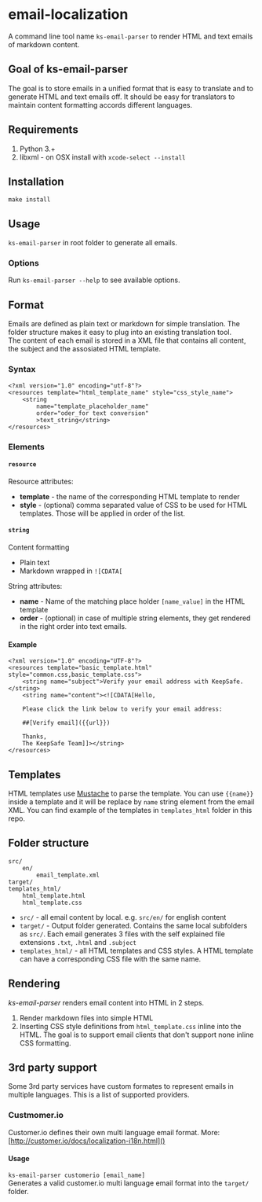 # email-localization

A command line tool name `ks-email-parser` to render HTML and text emails of markdown content.

## Goal of ks-email-parser
The goal is to store emails in a unified format that is easy to translate and to generate HTML and text emails off. It should be easy for translators to maintain content formatting accords different languages.  

## Requirements

1. Python 3.+
2. libxml - on OSX install with `xcode-select --install`

## Installation

`make install`

## Usage

`ks-email-parser` in root folder to generate all emails.


### Options

Run `ks-email-parser --help` to see available options.


## Format
Emails are defined as plain text or markdown for simple translation. The folder structure makes it easy to plug into an existing translation tool.  
The content of each email is stored in a XML file that contains all content, the subject and the assosiated HTML template.

### Syntax

```
<?xml version="1.0" encoding="utf-8"?>
<resources template="html_template_name" style="css_style_name">
    <string
        name="template_placeholder_name"
        order="oder_for text conversion"
        >text_string</string>
</resources>
```
### Elements

#### `resource`
Resource attributes:

- **template** - the name of the corresponding HTML template to render
- **style** - (optional) comma separated value of CSS to be used for HTML templates. Those will be applied in order of the list.

#### `string`
Content formatting

- Plain text
- Markdown wrapped in `![CDATA[`

String attributes:

- **name** - Name of the matching place holder `[name_value]` in the HTML template
- **order** - (optional) in case of multiple string elements, they get rendered in the right order into text emails.

#### Example

```
<?xml version="1.0" encoding="UTF-8"?>
<resources template="basic_template.html" style="common.css,basic_template.css">
    <string name="subject">Verify your email address with KeepSafe.</string>
    <string name="content"><![CDATA[Hello,

    Please click the link below to verify your email address:

    ##[Verify email]({{url}})

    Thanks,
    The KeepSafe Team]]></string>
</resources>
```

## Templates

HTML templates use [Mustache](http://mustache.github.io/) to parse the template. You can use `{{name}}` inside a template and it will be replace by `name` string element from the email XML. You can find example of the templates in `templates_html` folder in this repo.


## Folder structure

```
src/
    en/
        email_template.xml
target/
templates_html/
    html_template.html
    html_template.css
```

- `src/` - all email content by local. e.g. `src/en/` for english content
- `target/` - Output folder generated. Contains the same local subfolders as `src/`. Each email generates 3 files with the self explained file extensions `.txt`, `.html` and `.subject`
- `templates_html/` - all HTML templates and CSS styles. A HTML template can have a corresponding CSS file with the same name.

## Rendering
*ks-email-parser* renders email content into HTML in 2 steps.

1. Render markdown files into simple HTML 
2. Inserting CSS style definitions from `html_template.css` inline into the HTML. The goal is to support email clients that don't support none inline CSS formatting.



## 3rd party support
Some 3rd party services have custom formates to represent emails in multiple languages. This is a list of supported providers.

### Custmomer.io
Customer.io defines their own multi language email format. More: [http://customer.io/docs/localization-i18n.html]()

#### Usage
`ks-email-parser customerio [email_name]`  
Generates a valid customer.io multi language email format into the `target/` folder.
